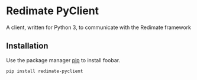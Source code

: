 # Redimate PyClient

A client, written for Python 3, to communicate with the Redimate framework

## Installation

Use the package manager [pip](https://pip.pypa.io/en/stable/) to install foobar.

```bash
pip install redimate-pyclient
```
